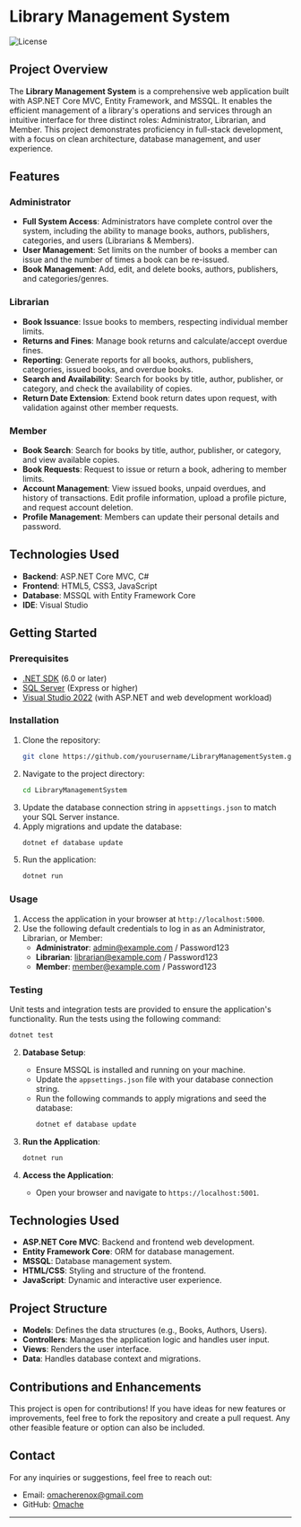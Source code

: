 # Library Management System

![License](https://img.shields.io/badge/License-MIT-blue.svg)

## Project Overview

The **Library Management System** is a comprehensive web application built with ASP.NET Core MVC, Entity Framework, and MSSQL. It enables the efficient management of a library's operations and services through an intuitive interface for three distinct roles: Administrator, Librarian, and Member. This project demonstrates proficiency in full-stack development, with a focus on clean architecture, database management, and user experience.

## Features

### Administrator

- **Full System Access**: Administrators have complete control over the system, including the ability to manage books, authors, publishers, categories, and users (Librarians & Members).
- **User Management**: Set limits on the number of books a member can issue and the number of times a book can be re-issued.
- **Book Management**: Add, edit, and delete books, authors, publishers, and categories/genres.

### Librarian

- **Book Issuance**: Issue books to members, respecting individual member limits.
- **Returns and Fines**: Manage book returns and calculate/accept overdue fines.
- **Reporting**: Generate reports for all books, authors, publishers, categories, issued books, and overdue books.
- **Search and Availability**: Search for books by title, author, publisher, or category, and check the availability of copies.
- **Return Date Extension**: Extend book return dates upon request, with validation against other member requests.

### Member

- **Book Search**: Search for books by title, author, publisher, or category, and view available copies.
- **Book Requests**: Request to issue or return a book, adhering to member limits.
- **Account Management**: View issued books, unpaid overdues, and history of transactions. Edit profile information, upload a profile picture, and request account deletion.
- **Profile Management**: Members can update their personal details and password.

## Technologies Used

- **Backend**: ASP.NET Core MVC, C#
- **Frontend**: HTML5, CSS3, JavaScript
- **Database**: MSSQL with Entity Framework Core
- **IDE**: Visual Studio

## Getting Started

### Prerequisites

- [.NET SDK](https://dotnet.microsoft.com/download) (6.0 or later)
- [SQL Server](https://www.microsoft.com/en-us/sql-server/sql-server-downloads) (Express or higher)
- [Visual Studio 2022](https://visualstudio.microsoft.com/vs/) (with ASP.NET and web development workload)

### Installation

1. Clone the repository:
    ```bash
    git clone https://github.com/yourusername/LibraryManagementSystem.git
    ```
2. Navigate to the project directory:
    ```bash
    cd LibraryManagementSystem
    ```
3. Update the database connection string in `appsettings.json` to match your SQL Server instance.
4. Apply migrations and update the database:
    ```bash
    dotnet ef database update
    ```
5. Run the application:
    ```bash
    dotnet run
    ```

### Usage

1. Access the application in your browser at `http://localhost:5000`.
2. Use the following default credentials to log in as an Administrator, Librarian, or Member:
    - **Administrator**: admin@example.com / Password123
    - **Librarian**: librarian@example.com / Password123
    - **Member**: member@example.com / Password123

### Testing

Unit tests and integration tests are provided to ensure the application's functionality. Run the tests using the following command:

```bash
dotnet test
```

2. **Database Setup**:
   - Ensure MSSQL is installed and running on your machine.
   - Update the `appsettings.json` file with your database connection string.
   - Run the following commands to apply migrations and seed the database:
     ```bash
     dotnet ef database update
     ```

3. **Run the Application**:
   ```bash
   dotnet run
   ```

4. **Access the Application**:
   - Open your browser and navigate to `https://localhost:5001`.

## Technologies Used

- **ASP.NET Core MVC**: Backend and frontend web development.
- **Entity Framework Core**: ORM for database management.
- **MSSQL**: Database management system.
- **HTML/CSS**: Styling and structure of the frontend.
- **JavaScript**: Dynamic and interactive user experience.

## Project Structure

- **Models**: Defines the data structures (e.g., Books, Authors, Users).
- **Controllers**: Manages the application logic and handles user input.
- **Views**: Renders the user interface.
- **Data**: Handles database context and migrations.

## Contributions and Enhancements

This project is open for contributions! If you have ideas for new features or improvements, feel free to fork the repository and create a pull request. Any other feasible feature or option can also be included.


## Contact

For any inquiries or suggestions, feel free to reach out:

- Email: omacherenox@gmail.com
- GitHub: [Omache](https://github.com/omache)

---

